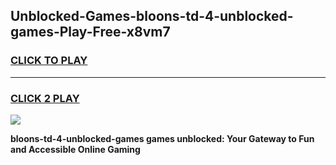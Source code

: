 
## Unblocked-Games-bloons-td-4-unblocked-games-Play-Free-x8vm7
<h3>
<a href="https://premium76.site?title=bloons-td-4-unblocked-games&ref=18A">CLICK TO PLAY</a></h3>
<hr>

<h3>
<a href="https://premium76.site?title=bloons-td-4-unblocked-games&ref=18A">CLICK 2 PLAY</a>
  
</h3>

<a href="https://premium76.site?title=bloons-td-4-unblocked-games&ref=18A"><img src="https://clearcache.store/games.png"></a>


**bloons-td-4-unblocked-games games unblocked: Your Gateway to Fun and Accessible Online Gaming**
